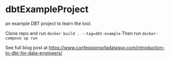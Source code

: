 # dbtExampleProject
an example DBT project to learn the tool.

Clone repo and run `docker build . --tag=dbt-example`
Then run `docker-compose up run`

See full blog post at https://www.confessionsofadataguy.com/introduction-to-dbt-for-data-engineers/

